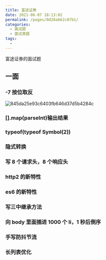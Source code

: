 ```yaml
---
title: 富途证券
date: 2021-06-07 18:13:02
permalink: /pages/0d28ab62c07b1/
categories:
  - 面试题
  - 面试真题
tags:
  -
---
```


富途证券的面试题

<!-- more -->

## 一面

### -7 按位取反

![845da25e93c6403fb646d37d5b4284c](https://cdn.jsdelivr.net/gh/wu529778790/image/blog/845da25e93c6403fb646d37d5b4284c.jpg)

### [].map(parseInt)输出结果

### typeof(typeof Symbol(2))

### 隐式转换

### 写 8 个请求头，8 个响应头

### http2 的新特性

### es6 的新特性

### 写三中继承方法

### 向 body 里面插进 1000 个 li，1 秒后倒序

### 手写防抖节流

### 长列表优化
